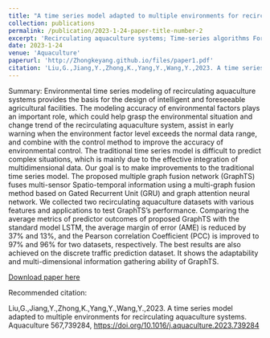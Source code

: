 ```yaml
---
title: "A time series model adapted to multiple environments for recirculating aquaculture systems"
collection: publications
permalink: /publication/2023-1-24-paper-title-number-2
excerpt: 'Recirculating aquaculture systems; Time-series algorithms Forecasting; Graph attention network'
date: 2023-1-24
venue: 'Aquaculture'
paperurl: 'http://Zhongkeyang.github.io/files/paper1.pdf'
citation: 'Liu,G.,Jiang,Y.,Zhong,K.,Yang,Y.,Wang,Y.,2023. A time series model adapted to multiple environments for recirculating aquaculture systems. Aquaculture 567,739284, https://doi.org/10.1016/j.aquaculture.2023.739284'
---
```

Summary: Environmental time series modeling of recirculating aquaculture systems provides the basis for the design of intelligent and foreseeable agricultural facilities. The modeling accuracy of environmental factors plays an important role, which could help grasp the environmental situation and change trend of the recirculating aquaculture system, assist in early warning when the environment factor level exceeds the normal data range, and combine with the control method to improve the accuracy of environmental control. The traditional time series model is difficult to predict complex situations, which is mainly due to the effective integration of multidimensional data. Our goal is to make improvements to the traditional time series model. The proposed multiple graph fusion network (GraphTS) fuses multi-sensor Spatio-temporal information using a multi-graph fusion method based on Gated Recurrent Unit (GRU) and graph attention neural network. We collected two recirculating aquaculture datasets with various features and applications to test GraphTS’s performance. Comparing the average metrics of predictor outcomes of proposed GraphTS with the standard model LSTM, the average margin of error (AME) is reduced by 37% and 13%, and the Pearson correlation Coefficient (PCC) is improved to 97% and 96% for two datasets, respectively. The best results are also achieved on the discrete traffic prediction dataset. It shows the adaptability and multi-dimensional information gathering ability of GraphTS.

[Download paper here](https://doi.org/10.1016/j.aquaculture.2023.739284)

Recommended citation: 

Liu,G.,Jiang,Y.,Zhong,K.,Yang,Y.,Wang,Y.,2023. A time series model adapted to multiple environments for recirculating aquaculture systems. Aquaculture 567,739284, https://doi.org/10.1016/j.aquaculture.2023.739284